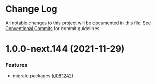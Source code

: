 # Change Log

All notable changes to this project will be documented in this file.
See [Conventional Commits](https://conventionalcommits.org) for commit guidelines.

# 1.0.0-next.144 (2021-11-29)


### Features

* migrate packages ([d081242](https://github.com/Farfetch/blackout/commit/d08124231d14ccd165e047935fbcfbe9f212d352))
